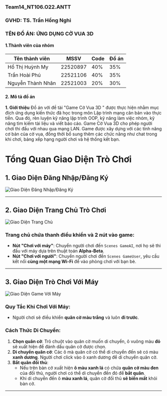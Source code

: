 ### Team14_NT106.O22.ANTT
### GVHD: TS. Trần Hồng Nghi
###      TÊN ĐỒ ÁN: ỨNG DỤNG CỜ VUA 3D
#### 1.Thành viên của nhóm
|  Tên thành viên  |   MSSV   |Code| Đồ án |
|------------------|----------|----|-------|
|Hồ Thị Huỳnh My   | 22520897 |40% |  35%  |
|Trần Hoài Phú     | 22521106 |40% |  35%  |
|Nguyễn Thành Nhân | 22521003 |20% |  30%  |


#### 2. Mô tả đồ án
**1.	Giới thiệu**
Đồ án với đề tài "Game Cờ Vua 3D " được thực hiện nhằm mục đích ứng dụng kiến thức đã học trong môn Lập trình mạng căn bản vào thực tiễn. Qua đó, rèn luyện kỹ năng lập trình OOP, kỹ năng làm việc nhóm, kỹ năng tìm kiếm tài liệu và viết báo cáo.
Game Cờ Vua 3D cho phép người chơi thi đấu với nhau qua mạng LAN. Game được xây dựng với các tính năng cơ bản của cờ vua, đồng thời bổ sung thêm các chức năng như chat trong khi chơi, bảng xếp hạng người chơi và hệ thống kết bạn.

# Tổng Quan Giao Diện Trò Chơi

## 1. Giao Diện Đăng Nhập/Đăng Ký  
![Giao Diện Đăng Nhập/Đăng Ký](https://github.com/user-attachments/assets/4721249e-1c48-487f-8050-a6836b529b06)  

---

## 2. Giao Diện Trang Chủ Trò Chơi  
![Giao Diện Trang Chủ](https://github.com/user-attachments/assets/80f9140f-a9b5-4581-beac-bb8d24b2c82d)  


### Trang chủ chứa thanh điều khiển và 2 nút vào game:
- **Nút "Chơi với máy"**: Chuyển người chơi đến `Scenes GameAI`, nơi họ sẽ thi đấu với máy dựa trên thuật toán **Alpha-Beta**.
- **Nút "Chơi với người"**: Chuyển người chơi đến `Scenes GameUser`, yêu cầu kết nối **cùng một mạng Wi-Fi** để vào phòng chơi với bạn bè.

---

## 3. Giao Diện Trò Chơi Với Máy  
![Giao Diện Game Với Máy](https://github.com/user-attachments/assets/589df303-30ef-46f6-b978-e6d0349b1a71)  


### **Quy Tắc Khi Chơi Với Máy:**
- Người chơi sẽ điều khiển **quân cờ màu trắng** và luôn **đi trước**.  

### **Cách Thức Di Chuyển:**
1. **Chọn quân cờ**: Trỏ chuột vào quân cờ muốn di chuyển, ô vuông màu **đỏ** sẽ xuất hiện để đánh dấu quân cờ được chọn.
2. **Di chuyển quân cờ**: Các ô mà quân cờ có thể di chuyển đến sẽ có màu **xanh dương**. Người chơi click vào ô xanh dương để di chuyển quân cờ.
3. **Bắt quân đối thủ**:
   - Nếu trên bàn cờ xuất hiện **ô màu xanh lá** có chứa **quân cờ màu đen** của đối thủ, người chơi có thể di chuyển đến đó để **bắt quân**.
   - Khi di chuyển đến ô **màu xanh lá**, quân cờ đối thủ **sẽ biến mất** khỏi bàn cờ.

---


